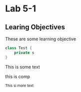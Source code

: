 # Lab 5-1 

## Learing Objectives

These are some learning objective

```java 
class Test {
    private s
}
```

This is some text

<span style={color:red}>this is comp</span>

<sub>This si more text<sub>
